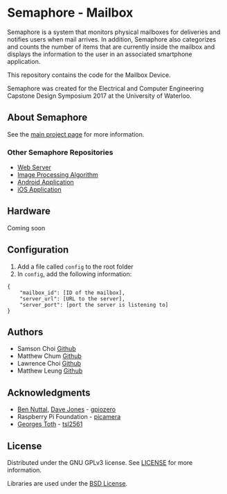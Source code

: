 # Semaphore - Mailbox

Semaphore is a system that monitors physical mailboxes for deliveries and notifies users when mail arrives. In addition, Semaphore also categorizes and counts the number of items that are currently inside the mailbox and displays the information to the user in an associated smartphone application.  

This repository contains the code for the Mailbox Device.

Semaphore was created for the Electrical and Computer Engineering Capstone Design Symposium 2017 at the University of Waterloo.


## About Semaphore
See the [main project page](https://shlchoi.github.io/semaphore) for more information.

### Other Semaphore Repositories
* [Web Server](https://github.com/shlchoi/semaphore-server)
* [Image Processing Algorithm](https://github.com/mattcwc/semaphore-algorithm)
* [Android Application](https://github.com/shlchoi/semaphore-android)
* [iOS Application](https://github.com/shlchoi/semaphore-ios)


## Hardware
Coming soon


## Configuration
1. Add a file called `config` to the root folder
2. In `config`, add the following information:
```
{
    "mailbox_id": [ID of the mailbox],
    "server_url": [URL to the server],
    "server_port": [port the server is listening to]
}
```


## Authors

* Samson Choi 	[Github](https://github.com/shlchoi)
* Matthew Chum 	[Github](https://github.com/mattcwc)
* Lawrence Choi	[Github](https://github.com/l2choi)
* Matthew Leung [Github](https://github.com/mshleung)


## Acknowledgments
* [Ben Nuttal](https://github.com/bennuttall), [Dave Jones](https://github.com/waveform80) - [gpiozero](https://gpiozero.readthedocs.io/en/stable/)
* Raspberry Pi Foundation - [picamera](https://picamera.readthedocs.io/en/latest/)
* [Georges Toth](https://github.com/sim0nx/tsl2561) - [tsl2561](https://pypi.python.org/pypi/tsl2561)


## License

Distributed under the GNU GPLv3 license. See [LICENSE](https://github.com/shlchoi/semaphore-android/blob/master/LICENSE) for more information.

Libraries are used under the [BSD License](https://opensource.org/licenses/BSD-3-Clause).

